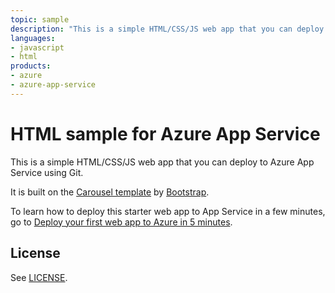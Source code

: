 ```yaml
---
topic: sample
description: "This is a simple HTML/CSS/JS web app that you can deploy to Azure App Service using Git."
languages:
- javascript
- html
products:
- azure
- azure-app-service
---
```


# HTML sample for Azure App Service

This is a simple HTML/CSS/JS web app that you can deploy to Azure App Service using Git. 

It is built on the [Carousel template](http://getbootstrap.com/examples/carousel) by [Bootstrap](http://getbootstrap.com).

To learn how to deploy this starter web app to App Service in a few minutes, go to [Deploy your first web app to Azure in 5 minutes](https://azure.microsoft.com/documentation/articles/app-service-web-get-started).

## License

See [LICENSE](LICENSE).
